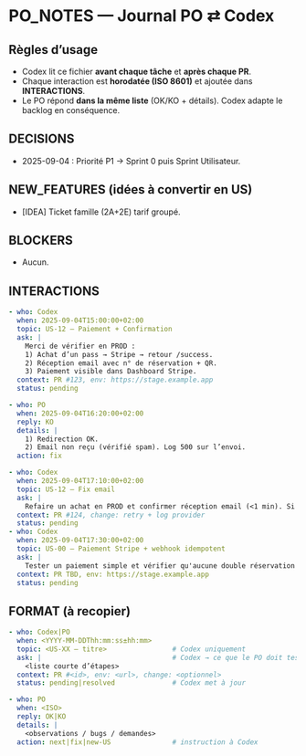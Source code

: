 # PO\_NOTES — Journal PO ⇄ Codex

## Règles d’usage

* Codex lit ce fichier **avant chaque tâche** et **après chaque PR**.
* Chaque interaction est **horodatée (ISO 8601)** et ajoutée dans **INTERACTIONS**.
* Le PO répond **dans la même liste** (OK/KO + détails). Codex adapte le backlog en conséquence.

## DECISIONS

* 2025-09-04 : Priorité P1 → Sprint 0 puis Sprint Utilisateur.

## NEW\_FEATURES (idées à convertir en US)

* \[IDEA] Ticket famille (2A+2E) tarif groupé.

## BLOCKERS

* Aucun.

## INTERACTIONS

```yaml
- who: Codex
  when: 2025-09-04T15:00:00+02:00
  topic: US-12 — Paiement + Confirmation
  ask: |
    Merci de vérifier en PROD :
    1) Achat d’un pass → Stripe → retour /success.
    2) Réception email avec n° de réservation + QR.
    3) Paiement visible dans Dashboard Stripe.
  context: PR #123, env: https://stage.example.app
  status: pending

- who: PO
  when: 2025-09-04T16:20:00+02:00
  reply: KO
  details: |
    1) Redirection OK.
    2) Email non reçu (vérifié spam). Log 500 sur l’envoi.
  action: fix

- who: Codex
  when: 2025-09-04T17:10:00+02:00
  topic: US-12 — Fix email
  ask: |
    Refaire un achat en PROD et confirmer réception email (<1 min). Si échec, indiquer heure exacte.
  context: PR #124, change: retry + log provider
  status: pending
- who: Codex
  when: 2025-09-04T17:30:00+02:00
  topic: US-00 — Paiement Stripe + webhook idempotent
  ask: |
    Tester un paiement simple et vérifier qu'aucune double réservation n'est créée si le webhook est rejoué.
  context: PR TBD, env: https://stage.example.app
  status: pending
```

## FORMAT (à recopier)

```yaml
- who: Codex|PO
  when: <YYYY-MM-DDThh:mm:ss±hh:mm>
  topic: <US-XX — titre>                # Codex uniquement
  ask: |                                # Codex → ce que le PO doit tester en prod
    <liste courte d’étapes>
  context: PR #<id>, env: <url>, change: <optionnel>
  status: pending|resolved              # Codex met à jour

- who: PO
  when: <ISO>
  reply: OK|KO
  details: |
    <observations / bugs / demandes>
  action: next|fix|new-US               # instruction à Codex
```
